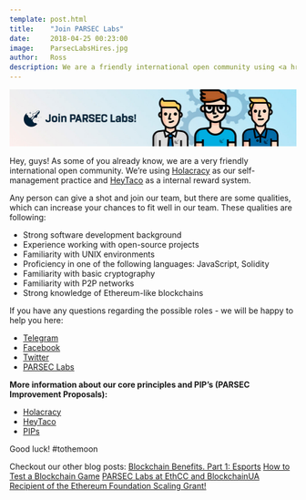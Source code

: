 ```yaml
---
template: post.html
title:    "Join PARSEC Labs"
date:     2018-04-25 00:23:00
image:    ParsecLabsHires.jpg
author:   Ross
description: We are a friendly international open community using <a href="https://www.holacracy.org/how-it-works/">Holacracy</a> as our self-management practice and <a href="https://www.heytaco.chat/how">HeyTaco</a> as a internal reward system. Read if you want to join our team.
---
```


<img src="/img/blog/JoinParsecLabs.jpg" alt="JoinParsecLabs">

Hey, guys! As some of you already know, we are a very friendly international open community. We’re using <a href="https://www.holacracy.org/how-it-works/">Holacracy</a> as our self-management practice and <a href="https://www.heytaco.chat/how">HeyTaco</a> as a internal reward system.

Any person can give a shot and join our team, but there are some qualities, which can increase your chances to fit well in our team. These qualities are following:

- Strong software development background
- Experience working with open-source projects
- Familiarity with UNIX environments
- Proficiency in one of the following languages: JavaScript, Solidity
- Familiarity with basic cryptography
- Familiarity with P2P networks
- Strong knowledge of Ethereum-like blockchains

If you have any questions regarding the possible roles - we will be happy to help you here:

- <a href="https://t.me/parseclabs">Telegram</a>
- <a href="https://www.facebook.com/parsecIabs/">Facebook</a>
- <a href="https://twitter.com/Parsec_Labs">Twitter</a>
- <a href="https://www.parseclabs.org">PARSEC Labs</a>

<b>More information about our core principles and PIP’s (PARSEC Improvement Proposals):</b>

- <a href="https://www.holacracy.org/how-it-works/">Holacracy</a>
- <a href="https://www.heytaco.chat/how">HeyTaco</a>
- <a href="https://github.com/parsec-labs/PIPs/blob/master/PIPS/">PIPs</a>

Good luck! #tothemoon

Checkout our other blog posts:
<a href="https://parseclabs.org/blog/Blockchain-Benefits-Part-1-Esports/">Blockchain Benefits. Part 1: Esports</a>
<a href="https://parseclabs.org/blog/How-To-Test-A-Blockchain-Game/">How to Test a Blockchain Game</a>
<a href="https://parseclabs.org/blog/PARSEC-Labs-at-EthCC-and-BlockchainUA/">PARSEC Labs at EthCC and BlockchainUA</a>
<a href="https://parseclabs.org/blog/ethereum-foundation-scaling-grant/">Recipient of the Ethereum Foundation Scaling Grant!</a>